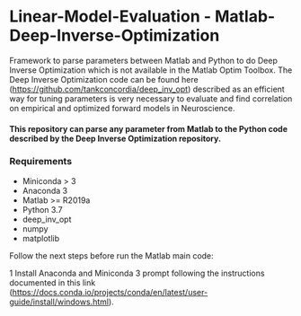# Linear-Model-Evaluation - Matlab-Deep-Inverse-Optimization

Framework to parse parameters between Matlab and Python to do Deep Inverse Optimization which is not available in the Matlab Optim Toolbox. The Deep Inverse Optimization code can be found here (https://github.com/tankconcordia/deep_inv_opt) described as an efficient way for tuning parameters is very necessary to evaluate and find correlation on empirical and  optimized forward models in Neuroscience. 

#### This repository can parse any parameter from Matlab to the Python code described by the Deep Inverse Optimization repository.

### Requirements
- Miniconda > 3
- Anaconda 3
- Matlab >= R2019a
- Python 3.7
- deep_inv_opt
- numpy
- matplotlib

Follow the next steps before run the Matlab main code:

1 Install Anaconda and Miniconda 3 prompt following the instructions documented in this link (https://docs.conda.io/projects/conda/en/latest/user-guide/install/windows.html). 
